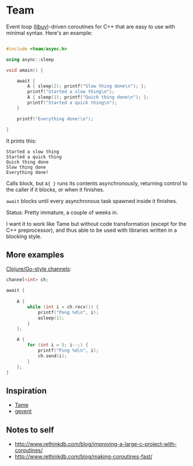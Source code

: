 # Team

Event loop ([libuv](https://github.com/joyent/libuv))-driven coroutines for C++ that are easy to use with minimal syntax. Here's an example:

```c++

#include <team/async.h>

using async::sleep

void amain() {

	await {
		A { sleep(2); printf("Slow thing done\n"); };
		printf("Started a slow thing\n");
		A { sleep(1); printf("Quick thing done\n"); };
		printf("Started a quick thing\n");
	}

	printf("Everything done!\n");

}
```

It prints this:

```
Started a slow thing
Started a quick thing
Quick thing done
Slow thing done
Everything done!
```

Calls block, but `A{ }` runs its contents asynchronously, returning control to the caller if it blocks, or when it finishes.

`await` blocks until every asynchronous task spawned inside it finishes.

Status: Pretty immature, a couple of weeks in.

I want it to work like Tame but without code transformation (except for the C++ preprocessor), and thus able to be used with libraries written in a blocking style.

## More examples

[Clojure/Go-style channels](http://blog.drewolson.org/blog/2013/07/04/clojure-core-dot-async-and-go-a-code-comparison/):

```c++
channel<int> ch;

await {
    
    A {
        while (int i = ch.recv()) {
            printf("Pong %d\n", i);
            asleep(1);
        }
    };

    A {
        for (int i = 5; i--;) {
            printf("Ping %d\n", i);
            ch.send(i);
        }
    };
}
```


## Inspiration

- [Tame](https://github.com/okws/sfslite/wiki/tame)
- [gevent](http://www.gevent.org/)

## Notes to self

- http://www.rethinkdb.com/blog/improving-a-large-c-project-with-coroutines/
- http://www.rethinkdb.com/blog/making-coroutines-fast/
